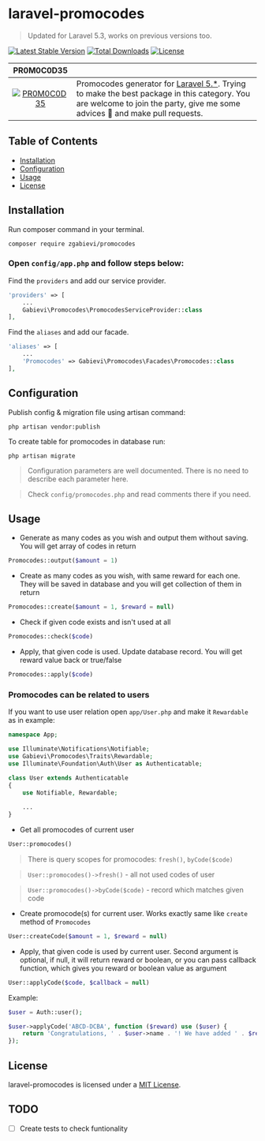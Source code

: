 # laravel-promocodes

> Updated for Laravel 5.3, works on previous versions too.

[![Latest Stable Version](https://poser.pugx.org/zgabievi/promocodes/version?format=flat-square)](https://packagist.org/packages/zgabievi/promocodes) [![Total Downloads](https://poser.pugx.org/zgabievi/promocodes/d/total?format=flat-square)](https://packagist.org/packages/zgabievi/promocodes) [![License](https://poser.pugx.org/zgabievi/promocodes/license?format=flat-square)](https://packagist.org/packages/zgabievi/promocodes)

| PR0M0C0D35 |     |
|:----------:|:----|
| [![PR0M0C0D35](https://i.imgsafe.org/ff13c6de54.png)](https://github.com/zgabievi/promocodes) | Promocodes generator for [Laravel 5.*](http://laravel.com/). Trying to make the best package in this category. You are welcome to join the party, give me some advices :tada: and make pull requests. |

## Table of Contents
- [Installation](#installation)
- [Configuration](#configuration)
- [Usage](#usage)
- [License](#license)

## Installation

Run composer command in your terminal.

    composer require zgabievi/promocodes
    
### Open `config/app.php` and follow steps below:

Find the `providers` and add our service provider.

```php
'providers' => [
    ...
    Gabievi\Promocodes\PromocodesServiceProvider::class
],
```

Find the `aliases` and add our facade.

```php
'aliases' => [
    ...
    'Promocodes' => Gabievi\Promocodes\Facades\Promocodes::class
],
```

## Configuration

Publish config & migration file using artisan command:

    php artisan vendor:publish
    
To create table for promocodes in database run:

    php artisan migrate
    
> Configuration parameters are well documented. There is no need to describe each parameter here.

> Check `config/promocodes.php` and read comments there if you need.

## Usage

- Generate as many codes as you wish and output them without saving. 
You will get array of codes in return

```php
Promocodes::output($amount = 1)
```

- Create as many codes as you wish, with same reward for each one.
They will be saved in database and you will get collection of them in return

```php
Promocodes::create($amount = 1, $reward = null)
```

- Check if given code exists and isn't used at all

```php
Promocodes::check($code)
```

- Apply, that given code is used. Update database record.
You will get reward value back or true/false

```php
Promocodes::apply($code)
```

### Promocodes can be related to users

If you want to use user relation open `app/User.php` and make it `Rewardable` as in example:

```php
namespace App;

use Illuminate\Notifications\Notifiable;
use Gabievi\Promocodes\Traits\Rewardable;
use Illuminate\Foundation\Auth\User as Authenticatable;

class User extends Authenticatable
{
    use Notifiable, Rewardable;
    
    ...
}
```

- Get all promocodes of current user

```php
User::promocodes()
```

> There is query scopes for promocodes: `fresh()`, `byCode($code)`

> `User::promocodes()->fresh()` - all not used codes of user

> `User::promocodes()->byCode($code)` - record which matches given code

- Create promocode(s) for current user. Works exactly same like `create` method of `Promocodes`

```php
User::createCode($amount = 1, $reward = null)
```

- Apply, that given code is used by current user. 
Second argument is optional, if null, it will return reward or boolean, or you can pass callback function, which gives you reward or boolean value as argument

```php
User::applyCode($code, $callback = null)
```

Example:

```php
$user = Auth::user();

$user->applyCode('ABCD-DCBA', function ($reward) use ($user) {
    return 'Congratulations, ' . $user->name . '! We have added ' . $reward . ' points on your account'.
});
```

## License

laravel-promocodes is licensed under a  [MIT License](https://github.com/zgabievi/laravel-promocodes/blob/master/LICENSE).

## TODO
- [ ] Create tests to check funtionality
